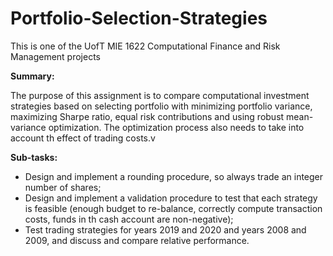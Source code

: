 # Portfolio-Selection-Strategies
This is one of the UofT MIE 1622 Computational Finance and Risk Management projects 

**Summary:**

The purpose of this assignment is to compare computational investment strategies based on selecting portfolio with minimizing portfolio variance, maximizing Sharpe ratio, equal risk contributions and using robust mean-variance optimization. The optimization process also needs to take into account th effect of trading costs.v

**Sub-tasks:** 
- Design and implement a rounding procedure, so always trade an integer number of shares; 
- Design and implement a validation procedure to test that each strategy is feasible (enough budget to re-balance, correctly compute transaction costs, funds in th cash account are non-negative);
- Test trading strategies for years 2019 and 2020 and years 2008 and 2009, and discuss and compare relative performance. 
